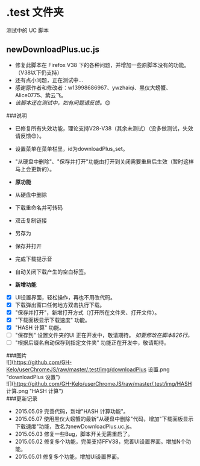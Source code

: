  .test 文件夹   
===================================  
测试中的 UC 脚本

newDownloadPlus.uc.js
----------------------------------- 
 - 修复此脚本在 Firefox V38 下的各种问题，并增加一些原脚本没有的功能。（V38以下仍支持）  
 - 还有点小问题，正在测试中...   
 - 感谢原作者和修改者：w13998686967、ywzhaiqi、黒仪大螃蟹、Alice0775、紫云飞。 
 - *该脚本还在测试中，如有问题请反馈。*:blush:

###说明  
 - 已修复所有失效功能，理论支持V28-V38（其余未测试）（没多做测试，失效请反馈:blush:）。
 - 设置菜单在菜单栏里，id为downloadPlus_set。
 - "从硬盘中删除"、"保存并打开"功能由打开到关闭需要重启后生效（暂时这样马上会更新的）。  

 - **原功能**
  - 从硬盘中删除
  - 下载重命名并可转码
  - 双击复制链接
  - 另存为
  - 保存并打开
  - 完成下载提示音
  - 自动关闭下载产生的空白标签。  

 - **新增功能**
  - [x] UI设置界面，轻松操作，再也不用改代码。  
  - [x] 下载弹出窗口任何地方双击执行下载。  
  - [x] "保存并打开"，新增打开方式（打开所在文件夹、打开文件）。  
  - [x] "下载面板显示下载速度" 功能。  
  - [x] "HASH 计算" 功能。  
  - [ ] "保存到" 设置文件夹的UI 正在开发中，敬请期待。  *如要修改在脚本826行。*   
  - [ ] "根据后缀名自动保存到指定文件夹" 功能正在开发中，敬请期待。  

###图片  
![](https://github.com/GH-Kelo/userChromeJS/raw/master/.test/img/downloadPlus 设置.png "downloadPlus 设置")   
![](https://github.com/GH-Kelo/userChromeJS/raw/master/.test/img/HASH 计算.png "HASH 计算")   
###更新记录  
 - 2015.05.09 完善代码，新增"HASH 计算功能"。  
 - 2015.05.07 使用黒仪大螃蟹的最新"从硬盘中删除"代码，增加"下载面板显示下载速度"功能，改名为newDownloadPlus.uc.js。  
 - 2015.05.03 修复一些Bug，脚本开关无需重启了。  
 - 2015.05.02 修复多个功能，完美支持FFV38，完善UI设置界面。增加N个功能。  
 - 2015.05.01 修复多个功能，增加UI设置界面。  


